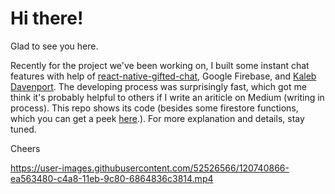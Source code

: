 

<h1>Hi there!</h1> 

Glad to see you here.

Recently for the project we've been working on, I built some instant chat features with help of <a href="https://github.com/FaridSafi/react-native-gifted-chat" target="_blank">react-native-gifted-chat</a>, Google Firebase, and <a href="https://github.com/TheEarlyNerd" target="_blank">Kaleb Davenport</a>. The developing process was surprisingly fast, which got me think it's probably helpful to others if I write an ariticle on Medium (writing in process). This repo shows its code (besides some firestore functions, which you can get a peek <a href="https://github.com/SherrieCao/Firestore-Algolia-Functions" target="_blank">here</a>.). For more explanation and details, stay tuned. 

Cheers

https://user-images.githubusercontent.com/52526566/120740866-ea563480-c4a8-11eb-9c80-6864836c3814.mp4
